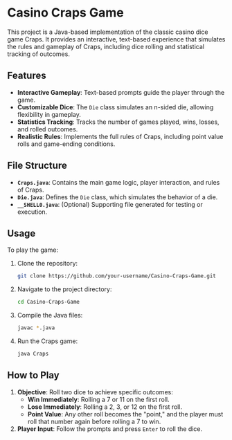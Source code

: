 # Casino Craps Game

This project is a Java-based implementation of the classic casino dice game Craps. It provides an interactive, text-based experience that simulates the rules and gameplay of Craps, including dice rolling and statistical tracking of outcomes.

## Features
- **Interactive Gameplay**: Text-based prompts guide the player through the game.
- **Customizable Dice**: The `Die` class simulates an n-sided die, allowing flexibility in gameplay.
- **Statistics Tracking**: Tracks the number of games played, wins, losses, and rolled outcomes.
- **Realistic Rules**: Implements the full rules of Craps, including point value rolls and game-ending conditions.

## File Structure
- **`Craps.java`**: Contains the main game logic, player interaction, and rules of Craps.
- **`Die.java`**: Defines the `Die` class, which simulates the behavior of a die.
- **`__SHELL0.java`**: (Optional) Supporting file generated for testing or execution.

## Usage
To play the game:
1. Clone the repository:
   ```bash
   git clone https://github.com/your-username/Casino-Craps-Game.git
   ```
2. Navigate to the project directory:
   ```bash
   cd Casino-Craps-Game
   ```
3. Compile the Java files:
   ```bash
   javac *.java
   ```
4. Run the Craps game:
   ```bash
   java Craps
   ```
## How to Play
1. **Objective**: Roll two dice to achieve specific outcomes:
   - **Win Immediately**: Rolling a 7 or 11 on the first roll.
   - **Lose Immediately**: Rolling a 2, 3, or 12 on the first roll.
   - **Point Value**: Any other roll becomes the "point," and the player must roll that number again before rolling a 7 to win.
3. **Player Input**: Follow the prompts and press `Enter` to roll the dice.
